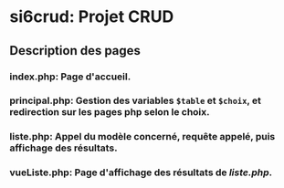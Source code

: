 # si6crud: Projet CRUD

## Description des pages
### **index.php**: Page d'accueil.
### **principal.php**: Gestion des variables `$table` et `$choix`, et redirection sur les pages php selon le choix.
### **liste.php**: Appel du modèle concerné, requête appelé, puis affichage des résultats.
### **vueListe.php**: Page d'affichage des résultats de *liste.php*.
